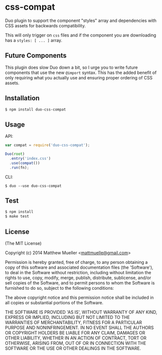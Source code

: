 
# css-compat

  Duo plugin to support the component "styles" array and dependencies with CSS assets for backwards compatibility.

  This will only trigger on `css` files and if the component you are downloading has a `styles: [ ... ]` array.

## Future Components

  This plugin does slow Duo down a bit, so I urge you to write future components that use the new `@import` syntax. This has the added benefit of only requiring what you actually use and ensuring proper ordering of CSS assets.

## Installation

```bash
$ npm install duo-css-compat
```

## Usage

API:

```js
var compat = require('duo-css-compat');

Duo(root)
  .entry('index.css')
  .use(compat())
  .run(fn);
```

CLI:

```
$ duo --use duo-css-compat
```

## Test

```bash
$ npm install
$ make test
```

## License

(The MIT License)

Copyright (c) 2014 Matthew Mueller &lt;mattmuelle@gmail.com&gt;

Permission is hereby granted, free of charge, to any person obtaining
a copy of this software and associated documentation files (the
'Software'), to deal in the Software without restriction, including
without limitation the rights to use, copy, modify, merge, publish,
distribute, sublicense, and/or sell copies of the Software, and to
permit persons to whom the Software is furnished to do so, subject to
the following conditions:

The above copyright notice and this permission notice shall be
included in all copies or substantial portions of the Software.

THE SOFTWARE IS PROVIDED 'AS IS', WITHOUT WARRANTY OF ANY KIND,
EXPRESS OR IMPLIED, INCLUDING BUT NOT LIMITED TO THE WARRANTIES OF
MERCHANTABILITY, FITNESS FOR A PARTICULAR PURPOSE AND NONINFRINGEMENT.
IN NO EVENT SHALL THE AUTHORS OR COPYRIGHT HOLDERS BE LIABLE FOR ANY
CLAIM, DAMAGES OR OTHER LIABILITY, WHETHER IN AN ACTION OF CONTRACT,
TORT OR OTHERWISE, ARISING FROM, OUT OF OR IN CONNECTION WITH THE
SOFTWARE OR THE USE OR OTHER DEALINGS IN THE SOFTWARE.
